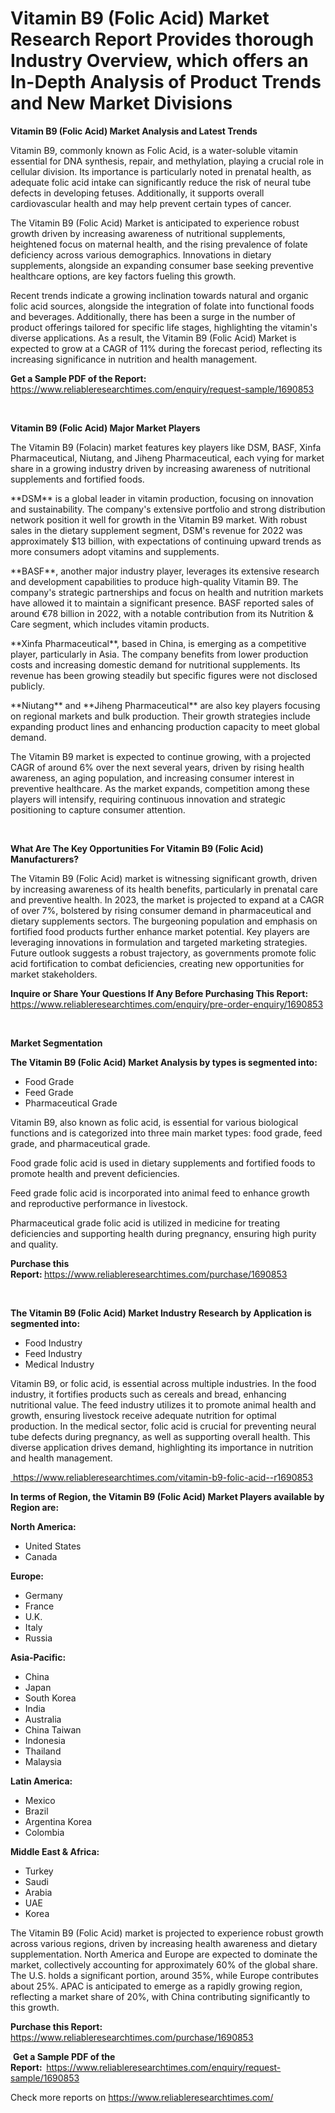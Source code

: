 <p><h1>Vitamin B9 (Folic Acid) Market Research Report Provides thorough Industry Overview, which offers an In-Depth Analysis of Product Trends and New Market Divisions</h1></p><p><strong>Vitamin B9 (Folic Acid) Market Analysis and Latest Trends</strong></p>
<p><p>Vitamin B9, commonly known as Folic Acid, is a water-soluble vitamin essential for DNA synthesis, repair, and methylation, playing a crucial role in cellular division. Its importance is particularly noted in prenatal health, as adequate folic acid intake can significantly reduce the risk of neural tube defects in developing fetuses. Additionally, it supports overall cardiovascular health and may help prevent certain types of cancer.</p><p>The Vitamin B9 (Folic Acid) Market is anticipated to experience robust growth driven by increasing awareness of nutritional supplements, heightened focus on maternal health, and the rising prevalence of folate deficiency across various demographics. Innovations in dietary supplements, alongside an expanding consumer base seeking preventive healthcare options, are key factors fueling this growth. </p><p>Recent trends indicate a growing inclination towards natural and organic folic acid sources, alongside the integration of folate into functional foods and beverages. Additionally, there has been a surge in the number of product offerings tailored for specific life stages, highlighting the vitamin's diverse applications. As a result, the Vitamin B9 (Folic Acid) Market is expected to grow at a CAGR of 11% during the forecast period, reflecting its increasing significance in nutrition and health management.</p></p>
<p><strong>Get a Sample PDF of the Report:&nbsp;</strong> <a href="https://www.reliableresearchtimes.com/enquiry/request-sample/1690853?utm_campaign=2940&utm_medium=2&utm_source=Github&utm_content=ia&utm_term=26032025&utm_id=vitamin-b9-folic-acid">https://www.reliableresearchtimes.com/enquiry/request-sample/1690853</a></p>
<p>&nbsp;</p>
<p><strong>Vitamin B9 (Folic Acid) Major Market Players</strong></p>
<p><p>The Vitamin B9 (Folacin) market features key players like DSM, BASF, Xinfa Pharmaceutical, Niutang, and Jiheng Pharmaceutical, each vying for market share in a growing industry driven by increasing awareness of nutritional supplements and fortified foods.</p><p>**DSM** is a global leader in vitamin production, focusing on innovation and sustainability. The company's extensive portfolio and strong distribution network position it well for growth in the Vitamin B9 market. With robust sales in the dietary supplement segment, DSM's revenue for 2022 was approximately $13 billion, with expectations of continuing upward trends as more consumers adopt vitamins and supplements.</p><p>**BASF**, another major industry player, leverages its extensive research and development capabilities to produce high-quality Vitamin B9. The company's strategic partnerships and focus on health and nutrition markets have allowed it to maintain a significant presence. BASF reported sales of around €78 billion in 2022, with a notable contribution from its Nutrition & Care segment, which includes vitamin products.</p><p>**Xinfa Pharmaceutical**, based in China, is emerging as a competitive player, particularly in Asia. The company benefits from lower production costs and increasing domestic demand for nutritional supplements. Its revenue has been growing steadily but specific figures were not disclosed publicly.</p><p>**Niutang** and **Jiheng Pharmaceutical** are also key players focusing on regional markets and bulk production. Their growth strategies include expanding product lines and enhancing production capacity to meet global demand.</p><p>The Vitamin B9 market is expected to continue growing, with a projected CAGR of around 6% over the next several years, driven by rising health awareness, an aging population, and increasing consumer interest in preventive healthcare. As the market expands, competition among these players will intensify, requiring continuous innovation and strategic positioning to capture consumer attention.</p></p>
<p>&nbsp;</p>
<p><strong>What Are The Key Opportunities For Vitamin B9 (Folic Acid) Manufacturers?</strong></p>
<p><p>The Vitamin B9 (Folic Acid) market is witnessing significant growth, driven by increasing awareness of its health benefits, particularly in prenatal care and preventive health. In 2023, the market is projected to expand at a CAGR of over 7%, bolstered by rising consumer demand in pharmaceutical and dietary supplements sectors. The burgeoning population and emphasis on fortified food products further enhance market potential. Key players are leveraging innovations in formulation and targeted marketing strategies. Future outlook suggests a robust trajectory, as governments promote folic acid fortification to combat deficiencies, creating new opportunities for market stakeholders.</p></p>
<p><strong>Inquire or Share Your Questions If Any Before Purchasing This Report:</strong> <a href="https://www.reliableresearchtimes.com/enquiry/pre-order-enquiry/1690853?utm_campaign=2940&utm_medium=2&utm_source=Github&utm_content=ia&utm_term=26032025&utm_id=vitamin-b9-folic-acid">https://www.reliableresearchtimes.com/enquiry/pre-order-enquiry/1690853</a></p>
<p>&nbsp;</p>
<p><strong>Market Segmentation</strong></p>
<p><strong>The Vitamin B9 (Folic Acid) Market Analysis by types is segmented into:</strong></p>
<p><ul><li>Food Grade</li><li>Feed Grade</li><li>Pharmaceutical Grade</li></ul></p>
<p><p>Vitamin B9, also known as folic acid, is essential for various biological functions and is categorized into three main market types: food grade, feed grade, and pharmaceutical grade. </p><p>Food grade folic acid is used in dietary supplements and fortified foods to promote health and prevent deficiencies. </p><p>Feed grade folic acid is incorporated into animal feed to enhance growth and reproductive performance in livestock. </p><p>Pharmaceutical grade folic acid is utilized in medicine for treating deficiencies and supporting health during pregnancy, ensuring high purity and quality.</p></p>
<p><strong>Purchase this Report:&nbsp;</strong><a href="https://www.reliableresearchtimes.com/purchase/1690853?utm_campaign=2940&utm_medium=2&utm_source=Github&utm_content=ia&utm_term=26032025&utm_id=vitamin-b9-folic-acid">https://www.reliableresearchtimes.com/purchase/1690853</a></p>
<p>&nbsp;</p>
<p><strong>The Vitamin B9 (Folic Acid) Market Industry Research by Application is segmented into:</strong></p>
<p><ul><li>Food Industry</li><li>Feed Industry</li><li>Medical Industry</li></ul></p>
<p><p>Vitamin B9, or folic acid, is essential across multiple industries. In the food industry, it fortifies products such as cereals and bread, enhancing nutritional value. The feed industry utilizes it to promote animal health and growth, ensuring livestock receive adequate nutrition for optimal production. In the medical sector, folic acid is crucial for preventing neural tube defects during pregnancy, as well as supporting overall health. This diverse application drives demand, highlighting its importance in nutrition and health management.</p></p>
<p><a href="https://www.reliableresearchtimes.com/vitamin-b9-folic-acid--r1690853?utm_campaign=2940&utm_medium=2&utm_source=Github&utm_content=ia&utm_term=26032025&utm_id=vitamin-b9-folic-acid">&nbsp;https://www.reliableresearchtimes.com/vitamin-b9-folic-acid--r1690853</a></p>
<p><strong>In terms of Region, the Vitamin B9 (Folic Acid) Market Players available by Region are:</strong></p>
<p>
    <p> <strong> North America: </strong>
        <ul>
            <li>United States</li>
            <li>Canada</li>
        </ul>
        </p> 
    <p> <strong> Europe: </strong>
        <ul>
            <li>Germany</li>
            <li>France</li>
            <li>U.K.</li>
            <li>Italy</li>
            <li>Russia</li>
        </ul>
        </p> 
    <p> <strong> Asia-Pacific: </strong>
        <ul>
            <li>China</li>
            <li>Japan</li>
            <li>South Korea</li>
            <li>India</li>
            <li>Australia</li>
            <li>China Taiwan</li>
            <li>Indonesia</li>
            <li>Thailand</li>
            <li>Malaysia</li>
        </ul>
        </p> 
    <p> <strong> Latin America: </strong>
        <ul>
            <li>Mexico</li>
            <li>Brazil</li>
            <li>Argentina Korea</li>
            <li>Colombia</li>
        </ul>
        </p> 
    <p> <strong> Middle East & Africa: </strong>
        <ul>
            <li>Turkey</li>
            <li>Saudi</li>
            <li>Arabia</li>
            <li>UAE</li>
            <li>Korea</li>
        </ul>
    </p>
    </p>
<p><p>The Vitamin B9 (Folic Acid) market is projected to experience robust growth across various regions, driven by increasing health awareness and dietary supplementation. North America and Europe are expected to dominate the market, collectively accounting for approximately 60% of the global share. The U.S. holds a significant portion, around 35%, while Europe contributes about 25%. APAC is anticipated to emerge as a rapidly growing region, reflecting a market share of 20%, with China contributing significantly to this growth.</p></p>
<p><strong>Purchase this Report: </strong><a href="https://www.reliableresearchtimes.com/purchase/1690853?utm_campaign=2940&utm_medium=2&utm_source=Github&utm_content=ia&utm_term=26032025&utm_id=vitamin-b9-folic-acid">https://www.reliableresearchtimes.com/purchase/1690853</a></p>
<p>&nbsp;<strong>Get a Sample PDF of the Report:&nbsp;&nbsp;</strong><a href="https://www.reliableresearchtimes.com/enquiry/request-sample/1690853?utm_campaign=2940&utm_medium=2&utm_source=Github&utm_content=ia&utm_term=26032025&utm_id=vitamin-b9-folic-acid">https://www.reliableresearchtimes.com/enquiry/request-sample/1690853</a></p>
<p><strong></strong></p>
<p>Check more reports on <a href="https://www.reliableresearchtimes.com/?utm_campaign=2940&utm_medium=2&utm_source=Github&utm_content=ia&utm_term=26032025&utm_id=vitamin-b9-folic-acid">https://www.reliableresearchtimes.com/</a></p>